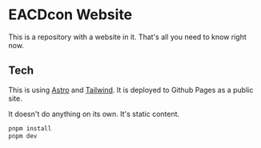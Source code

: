 # EACDcon Website
This is a repository with a website in it. That's all you need to know right now.

## Tech
This is using [Astro](https://astro.build/) and [Tailwind](https://tailwindcss.com/). It is deployed to Github Pages as a public site.

It doesn't do anything on its own. It's static content.

```sh
pnpm install
pnpm dev
```